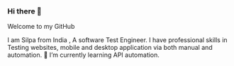 ### Hi there 👋
Welcome to my GitHub

I am Silpa from India , A software Test Engineer. I have professional skills in Testing websites, mobile and desktop application via both manual and automation. 
 🌱 I’m currently learning  API automation.
<!--
**Silpashyam/Silpashyam** is a ✨ _special_ ✨ repository because its `README.md` (this file) appears on your GitHub profile.

Here are some ideas to get you started:

- 🔭 I’m currently working on Software testing ...
-
- 👯 I’m looking to collaborate on ...
- 🤔 I’m looking for help with ...
- 💬 Ask me about ...
- 📫 How to reach me: ...
- 😄 Pronouns: ...
- ⚡ Fun fact: ...
-->
